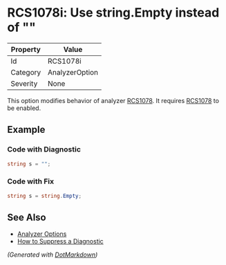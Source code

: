 # RCS1078i: Use string\.Empty instead of ""

| Property | Value          |
| -------- | -------------- |
| Id       | RCS1078i       |
| Category | AnalyzerOption |
| Severity | None           |

This option modifies behavior of analyzer [RCS1078](RCS1078.md)\. It requires [RCS1078](RCS1078.md) to be enabled\.

## Example

### Code with Diagnostic

```csharp
string s = "";
```

### Code with Fix

```csharp
string s = string.Empty;
```

## See Also

* [Analyzer Options](../AnalyzerOptions.md)
* [How to Suppress a Diagnostic](../HowToConfigureAnalyzers.md#how-to-suppress-a-diagnostic)


*\(Generated with [DotMarkdown](http://github.com/JosefPihrt/DotMarkdown)\)*